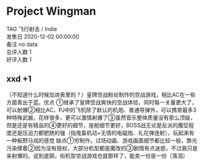 



# Project Wingman
  
TAG 飞行射击 / Indie  
发售日 2020-12-02 00:00:00  
备注 no data  
总评人数 1  
好评人数 1
## xxd +1


（不知道什么时候加进表里的？）皇牌空战粉丝制作的空战游戏，相比AC在一些方面青出于蓝。优点 ①继承了皇牌空战爽快的空战体验，同时每一关量更大了，可以射爆②相比AC，PJ中的飞机除了默认的机炮、普通导弹外，可以携带最多3种特殊武器，花样很多，更可以激情射爆了③虽然音乐整体质量没有那么顶级，但是还是有精品的④更好的细节，座舱细节更好，BOSS战无论是反派的魔怔程度还是压迫力都肥肠的强（指鬼畜机动+无情的电磁炮、礼花弹连射），玩起来有一种板野马戏的感觉 缺点①穷制作，过场动画、游戏画面细节都比较一般，靠光污染撑着②因为没有授权，大部分机型都是魔改的③剧情有点迷惑，不过我只是来射爆的。说到底锕，街机型空战游戏也就那样了，能卖一份是一份（落泪）